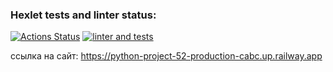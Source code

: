 ### Hexlet tests and linter status:
[![Actions Status](https://github.com/ussury/python-project-52/workflows/hexlet-check/badge.svg)](https://github.com/ussury/python-project-52/actions)
[![linter and tests](https://github.com/ussury/python-project-52/actions/workflows/linter-and-tests.yml/badge.svg)](https://github.com/ussury/python-project-52/actions/workflows/linter-and-tests.yml)

ссылка на сайт: https://python-project-52-production-cabc.up.railway.app
